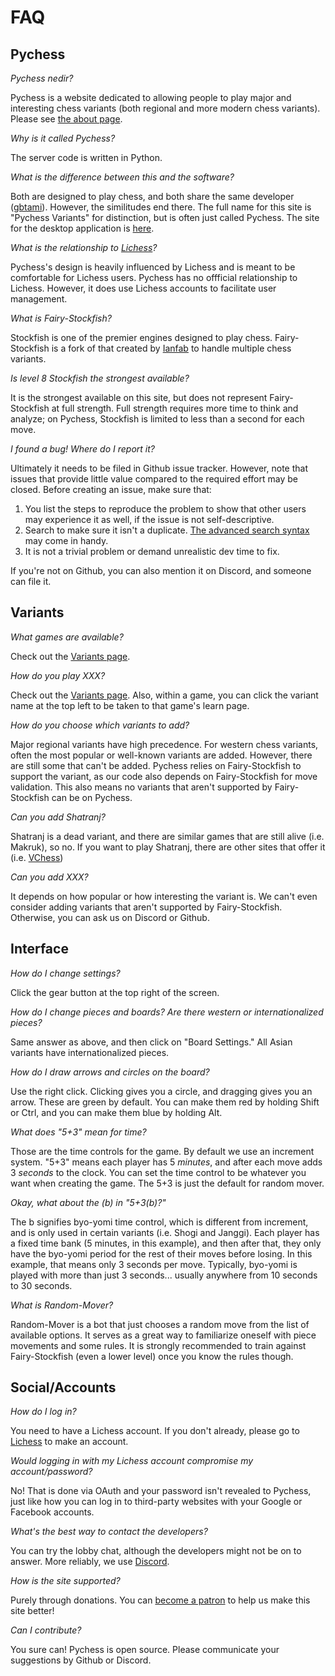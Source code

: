 # FAQ

## Pychess

*Pychess nedir?* 

Pychess is a website dedicated to allowing people to play major and interesting chess variants (both regional and more modern chess variants). Please see [the about page](https://www.pychess.org/about).

*Why is it called Pychess?*

The server code is written in Python.

*What is the difference between this and the software?*

Both are designed to play chess, and both share the same developer ([gbtami](https://www.github.com/gbtami)). However, the similitudes end there. The full name for this site is "Pychess Variants" for distinction, but is often just called Pychess. The site for the desktop application is [here](https://pychess.github.io/).

*What is the relationship to [Lichess](https://lichess.org/)?*

Pychess's design is heavily influenced by Lichess and is meant to be comfortable for Lichess users. Pychess has no offficial relationship to Lichess. However, it does use Lichess accounts to facilitate user management.

*What is Fairy-Stockfish?*

Stockfish is one of the premier engines designed to play chess. Fairy-Stockfish is a fork of that created by [Ianfab](https://www.github.com/ianfab) to handle multiple chess variants.

*Is level 8 Stockfish the strongest available?*

It is the strongest available on this site, but does not represent Fairy-Stockfish at full strength. Full strength requires more time to think and analyze; on Pychess, Stockfish is limited to less than a second for each move.

*I found a bug! Where do I report it?*

Ultimately it needs to be filed in Github issue tracker. However, note that issues that provide little value compared to the required effort may be closed. Before creating an issue, make sure that:

1. You list the steps to reproduce the problem to show that other users may experience it as well, if the issue is not self-descriptive.
2. Search to make sure it isn't a duplicate. [The advanced search syntax](https://help.github.com/articles/searching-issues/) may come in handy.
3. It is not a trivial problem or demand unrealistic dev time to fix.

If you're not on Github, you can also mention it on Discord, and someone can file it.

## Variants

*What games are available?*

Check out the [Variants page](https://www.pychess.org/variants).

*How do you play XXX?*

Check out the [Variants page](https://www.pychess.org/variants). Also, within a game, you can click the variant name at the top left to be taken to that game's learn page.

*How do you choose which variants to add?*

Major regional variants have high precedence. For western chess variants, often the most popular or well-known variants are added. However, there are still some that can't be added. Pychess relies on Fairy-Stockfish to support the variant, as our code also depends on Fairy-Stockfish for move validation. This also means no variants that aren't supported by Fairy-Stockfish can be on Pychess.

*Can you add Shatranj?*

Shatranj is a dead variant, and there are similar games that are still alive (i.e. Makruk), so no. If you want to play Shatranj, there are other sites that offer it (i.e. [VChess](https://vchess.club/#/))

*Can you add XXX?*

It depends on how popular or how interesting the variant is. We can't even consider adding variants that aren't supported by Fairy-Stockfish. Otherwise, you can ask us on Discord or Github.

## Interface

*How do I change settings?*

Click the gear button at the top right of the screen.

*How do I change pieces and boards? Are there western or internationalized pieces?*

Same answer as above, and then click on "Board Settings." All Asian variants have internationalized pieces.

*How do I draw arrows and circles on the board?*

Use the right click. Clicking gives you a circle, and dragging gives you an arrow. These are green by default. You can make them red by holding Shift or Ctrl, and you can make them blue by holding Alt.

*What does "5+3" mean for time?*

Those are the time controls for the game. By default we use an increment system. "5+3" means each player has 5 *minutes*, and after each move adds 3 *seconds* to the clock. You can set the time control to be whatever you want when creating the game. The 5+3 is just the default for random mover.

*Okay, what about the (b) in "5+3(b)?"*

The b signifies byo-yomi time control, which is different from increment, and is only used in certain variants (i.e. Shogi and Janggi). Each player has a fixed time bank (5 minutes, in this example), and then after that, they only have the byo-yomi period for the rest of their moves before losing. In this example, that means only 3 seconds per move. Typically, byo-yomi is played with more than just 3 seconds... usually anywhere from 10 seconds to 30 seconds.

*What is Random-Mover?*

Random-Mover is a bot that just chooses a random move from the list of available options. It serves as a great way to familiarize oneself with piece movements and some rules. It is strongly recommended to train against Fairy-Stockfish (even a lower level) once you know the rules though.

## Social/Accounts

*How do I log in?*

You need to have a Lichess account. If you don't already, please go to [Lichess](https://lichess.org/) to make an account.

*Would logging in with my Lichess account compromise my account/password?*

No! That is done via OAuth and your password isn't revealed to Pychess, just like how you can log in to third-party websites with your Google or Facebook accounts.

*What's the best way to contact the developers?*

You can try the lobby chat, although the developers might not be on to answer. More reliably, we use [Discord](https://discord.gg/aPs8RKr).

*How is the site supported?*

Purely through donations. You can [become a patron](https://www.pychess.org/patron) to help us make this site better!

*Can I contribute?*

You sure can! Pychess is open source. Please communicate your suggestions by Github or Discord.




